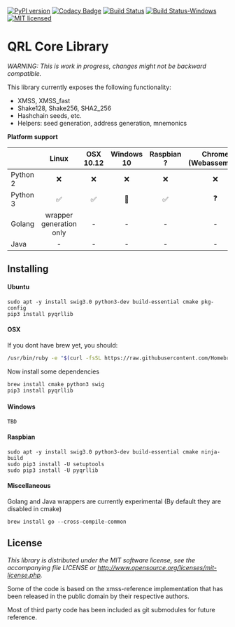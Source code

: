 [![PyPI version](https://badge.fury.io/py/pyqrllib.svg)](https://badge.fury.io/py/pyqrllib)
[![Codacy Badge](https://api.codacy.com/project/badge/Grade/4b34f51616d94362b3447bb2f4df765a)](https://www.codacy.com/app/jleni/qrllib_QRL?utm_source=github.com&utm_medium=referral&utm_content=theQRL/qrllib&utm_campaign=badger)
[![Build Status](https://travis-ci.org/theQRL/qrllib.svg?branch=master)](https://travis-ci.org/theQRL/qrllib)
[![Build Status-Windows](https://ci.appveyor.com/api/projects/status/j2koo6iexyji0vfj/branch/master?svg=true)](https://ci.appveyor.com/project/jleni/qrllib-mgkan/branch/master)
[![MIT licensed](https://img.shields.io/badge/license-MIT-blue.svg)](https://raw.githubusercontent.com/theQRL/qrllib/master/LICENSE)

# QRL Core Library

*WARNING: This is work in progress, changes might not be backward compatible.*

This library currently exposes the following functionality:  

- XMSS, XMSS_fast
- Shake128, Shake256, SHA2_256
- Hashchain seeds, etc.
- Helpers: seed generation, address generation, mnemonics

**Platform support**

|           | Linux |     OSX<br>10.12     |  Windows<br>10 | Raspbian<br>? | Chrome<br>(Webassembly) |
|-----------|:------------:|:-----------:|:--------:|:--------:|:-----------:|
|Python 2   | :x:           |    :x:      |    :x:     |     :x:    |     :x:       |
|Python 3   | :white_check_mark: | :white_check_mark: |    :seedling:     |     :white_check_mark:    |     :question:       |
|Golang     | wrapper<br>generation only |     -       |    -     |     -    |     -       |
|Java       |      -       |     -       |    -     |     -    |     -       |

## Installing

#### Ubuntu
```
sudo apt -y install swig3.0 python3-dev build-essential cmake pkg-config
pip3 install pyqrllib
````

#### OSX

If you dont have brew yet, you should:
```bash
/usr/bin/ruby -e "$(curl -fsSL https://raw.githubusercontent.com/Homebrew/install/master/install)"
```

Now install some dependencies

```bash
brew install cmake python3 swig
pip3 install pyqrllib
```

#### Windows
```
TBD
```

#### Raspbian

```
sudo apt -y install swig3.0 python3-dev build-essential cmake ninja-build
sudo pip3 install -U setuptools
sudo pip3 install -U pyqrllib
```

#### Miscellaneous

Golang and Java wrappers are currently experimental (By default they are disabled in cmake)

```
brew install go --cross-compile-common
```

## License

*This library is distributed under the MIT software license, see the accompanying file LICENSE or http://www.opensource.org/licenses/mit-license.php.*

Some of the code is based on the xmss-reference implementation that has been released in the public domain by their respective authors.

Most of third party code has been included as git submodules for future reference.
